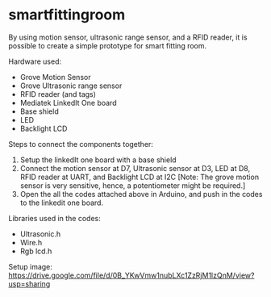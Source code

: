 # smartfittingroom
By using motion sensor, ultrasonic range sensor, and a RFID reader, it is possible to create a simple prototype for smart fitting room.

Hardware used:
- Grove Motion Sensor
- Grove Ultrasonic range sensor
- RFID reader (and tags)
- Mediatek LinkedIt One board
- Base shield
- LED
- Backlight LCD

Steps to connect the components together:
1. Setup the linkedIt one board with a base shield
2. Connect the motion sensor at D7, Ultrasonic sensor at D3, LED at D8, RFID reader at UART, and Backlight LCD at I2C
[Note: The grove motion sensor is very sensitive, hence, a potentiometer might be required.]
3. Open the all the codes attached above in Arduino, and push in the codes to the linkedit one board.

Libraries used in the codes:
- Ultrasonic.h
- Wire.h
- Rgb lcd.h

Setup image:
https://drive.google.com/file/d/0B_YKwVmw1nubLXc1ZzRjM1lzQnM/view?usp=sharing



